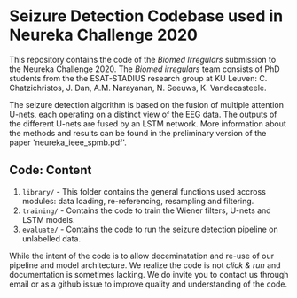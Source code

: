 # Seizure Detection Codebase used in Neureka Challenge 2020

This repository contains the code of the *Biomed Irregulars* submission to the Neureka Challenge 2020. The *Biomed irregulars* team consists of PhD students from the the ESAT-STADIUS research group at KU Leuven: C. Chatzichristos, J. Dan, A.M. Narayanan, N. Seeuws, K. Vandecasteele.

The seizure detection algorithm is based on the fusion of multiple attention U-nets, each operating on a distinct view of the EEG data. The outputs of the different U-nets are fused by an LSTM network. More information about the methods and results can be found in the preliminary version of the paper 'neureka_ieee_spmb.pdf'.


## Code: Content 
1. `library/` - This folder contains the general functions used accross modules: data loading, re-referencing, resampling and filtering.
2. `training/` - Contains the code to train the Wiener filters, U-nets and LSTM models.
3. `evaluate/` - Contains the code to run the seizure detection pipeline on unlabelled data.

While the intent of the code is to allow deceminatation and re-use of our pipeline and model architecture. We realize the code is not *click & run* and documentation is sometimes lacking. We do invite you to contact us through email or as a github issue to improve quality and understanding of the code.




  
